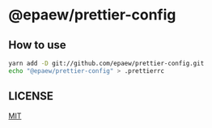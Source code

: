 # @epaew/prettier-config

## How to use

```sh
yarn add -D git://github.com/epaew/prettier-config.git
echo "@epaew/prettier-config" > .prettierrc
```

## LICENSE

[MIT](./LICENSE)
